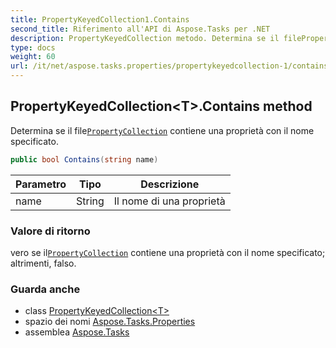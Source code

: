 ```yaml
---
title: PropertyKeyedCollection1.Contains
second_title: Riferimento all'API di Aspose.Tasks per .NET
description: PropertyKeyedCollection metodo. Determina se il filePropertyCollection contiene una proprietà con il nome specificato.
type: docs
weight: 60
url: /it/net/aspose.tasks.properties/propertykeyedcollection-1/contains/
---
```

## PropertyKeyedCollection&lt;T&gt;.Contains method

Determina se il file[`PropertyCollection`](../../propertycollection-1/) contiene una proprietà con il nome specificato.

```csharp
public bool Contains(string name)
```

| Parametro | Tipo | Descrizione |
| --- | --- | --- |
| name | String | Il nome di una proprietà |

### Valore di ritorno

vero se il[`PropertyCollection`](../../propertycollection-1/) contiene una proprietà con il nome specificato; altrimenti, falso.

### Guarda anche

* class [PropertyKeyedCollection&lt;T&gt;](../)
* spazio dei nomi [Aspose.Tasks.Properties](../../propertykeyedcollection-1/)
* assemblea [Aspose.Tasks](../../../)


